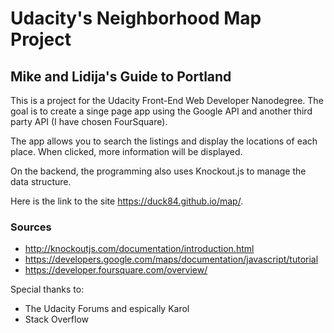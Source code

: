 # Udacity's Neighborhood Map Project
## Mike and Lidija's Guide to Portland

This is a project for the Udacity Front-End Web Developer Nanodegree. The goal is to create a singe page app using the Google API and another third party API (I have chosen FourSquare). 

The app allows you to search the listings and display the locations of each place. When clicked, more information will be displayed.

On the backend, the programming also uses Knockout.js to manage the data structure.

Here is the link to the site https://duck84.github.io/map/.

### Sources

* http://knockoutjs.com/documentation/introduction.html
* https://developers.google.com/maps/documentation/javascript/tutorial
* https://developer.foursquare.com/overview/

Special thanks to:
* The Udacity Forums and espically Karol
* Stack Overflow
